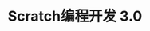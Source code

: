 ﻿---
id: 196
title: "Scratch编程开发 3.0"
weight: 196
version: "3.0"
updateTime: "2022-09-23T16:57:24"
debName: "http://113.24.212.22:8090/upload/file/scratch-loongson_3.0.0-5_loongarch64.deb"
debSize: "260.5 MB"
command: "/opt/scratch-ls-3.0.0/scratch-gui"
---
